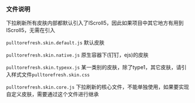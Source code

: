 ### 文件说明
下拉刷新所有皮肤内部都默认引入了IScroll5，因此如果项目中其它地方有用到IScroll5，无需在引入

`pulltorefresh.skin.default.js` 默认皮肤

`pulltorefresh.skin.native.js` 原生容器下(钉钉，ejs)的皮肤

`pulltorefresh.skin.typexx.js` 某一类别的皮肤，除了type1，其它皮肤，请引入样式文件`pulltorefresh.skin.css`

`pulltorefresh.skin.core.js` 下拉刷新的核心文件，不能单独使用，如果要实现自定义皮肤，需要通过这个文件进行继承